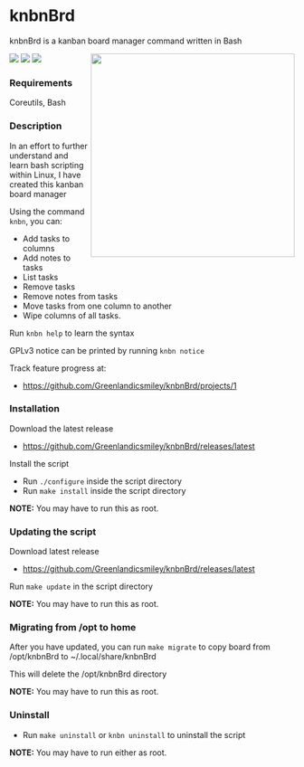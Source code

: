 # knbnBrd

knbnBrd is a kanban board manager command written in Bash

<a href="./LICENSE"><img src="https://img.shields.io/github/license/Greenlandicsmiley/knbnBrd?color=Green&style=flat-square"></a>
<a href="https://github.com/Greenlandicsmiley/knbnBrd/releases/latest"><img src="https://img.shields.io/github/v/tag/Greenlandicsmiley/knbnBrd?color=Green&label=version&style=flat-square"></a>
<img src="https://img.shields.io/github/languages/top/Greenlandicsmiley/knbnBrd?color=Green&label=bash&style=flat-square">
<img src="https://i.imgur.com/KTpI8gj.png" height="360px" align="right">

### Requirements

Coreutils, Bash

### Description
In an effort to further understand and learn bash scripting within Linux, 
I have created this kanban board manager

Using the command `knbn`, you can:
- Add tasks to columns
- Add notes to tasks
- List tasks
- Remove tasks
- Remove notes from tasks
- Move tasks from one column to another
- Wipe columns of all tasks.

Run `knbn help` to learn the syntax

GPLv3 notice can be printed by running `knbn notice`

Track feature progress at:
- https://github.com/Greenlandicsmiley/knbnBrd/projects/1

### Installation
Download the latest release
- https://github.com/Greenlandicsmiley/knbnBrd/releases/latest

Install the script
- Run `./configure` inside the script directory
- Run `make install` inside the script directory

**NOTE:** You may have to run this as root.

### Updating the script
Download latest release
- https://github.com/Greenlandicsmiley/knbnBrd/releases/latest

Run `make update` in the script directory

**NOTE:** You may have to run this as root.

### Migrating from /opt to home
After you have updated, you can run `make migrate` to copy board from /opt/knbnBrd to ~/.local/share/knbnBrd

This will delete the /opt/knbnBrd directory

**NOTE:** You may have to run this as root.

### Uninstall
- Run `make uninstall` or `knbn uninstall` to uninstall the script

**NOTE:** You may have to run either as root.
